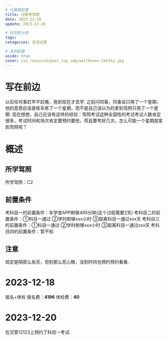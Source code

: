 ```yaml
---
# 元数据配置
title: 记录考驾照
date: 2023-12-18
update: 2023-12-20

# 标签和分类
tags:
categories: 生活记录

# 其他配置
aside: true
cover: /zz_resource/post_top_img/wallhaven-2kklky.jpg
---
```

# 写在前边
以后任何事赶早不赶晚，拖到现在才去学.
之前问同事，同事说只用了一个星期，他的意思应该是练车练了一个星期，而不是自己误以为的拿到驾照只用了一个星期.
现在想想，自己应该有这样的经验：驾照考试这种全国性的考试考试人数肯定很多，考试时间和场次肯定要预约要抢，而且要考好几次，怎么可能一个星期就拿到驾照呢？

# 概述
## 所学驾照
所学驾照：C2

## 前置条件
考科目一的前置条件：车学堂APP刷够495分钟(这个过程需要2天)
考科目二的前置条件：①科目一通过 ②学时刷够xxx小时 ③距离科目一通过xxx天
考科目三的前置条件：①科目一通过 ②学时刷够xxx小时 ③距离科目一通过xxx天
考科目四的前置条件：暂不知

## 注意
规定是隔那么些天，但别那么死心眼，没到时间也预约预约看看.

# 2023-12-18
报名+体检
报名费：**4196**
体检费：**40**

# 2023-12-20
在交管12123上预约了科目一考试.